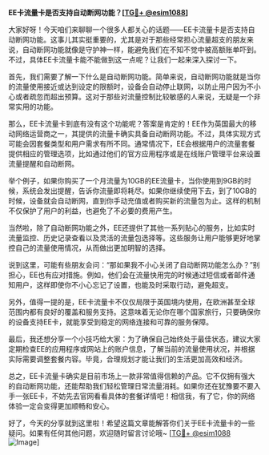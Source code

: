**EE卡流量卡是否支持自动断网功能？[[TG💪+ @esim1088](https://t.me/s/esim1088)]**

大家好呀！今天咱们来聊聊一个很多人都关心的话题——EE卡流量卡是否支持自动断网功能。这事儿其实挺重要的，尤其是对于那些经常担心流量超支的朋友来说，自动断网功能就像是守护神一样，能避免我们在不知不觉中被高额账单吓到。不过，具体EE卡流量卡能不能做到这一点呢？让我们一起来深入探讨一下。

首先，我们需要了解一下什么是自动断网功能。简单来说，自动断网功能就是当你的流量使用接近或达到设定的限额时，设备会自动停止联网，以防止用户因为不小心或者疏忽而超出预算。这对于那些对流量控制比较敏感的人来说，无疑是一个非常实用的功能。

那么，EE卡流量卡到底有没有这个功能呢？答案是肯定的！EE作为英国最大的移动网络运营商之一，其提供的流量卡确实具备自动断网功能。不过，具体实现方式可能会因套餐类型和用户需求有所不同。通常情况下，EE会根据用户的流量套餐提供相应的管理选项，比如通过他们的官方应用程序或是在线账户管理平台来设置流量提醒和自动断网。

举个例子，如果你购买了一个月流量为10GB的EE流量卡，当你使用到9GB的时候，系统会发出提醒，告诉你流量即将耗尽。如果你继续使用下去，到了10GB的时候，设备就会自动断网，直到你手动充值或者购买新的流量包为止。这样的机制不仅保护了用户的利益，也避免了不必要的费用产生。

当然啦，除了自动断网功能之外，EE还提供了其他一系列贴心的服务，比如实时流量监控、历史记录查看以及灵活的流量包选择等。这些服务让用户能够更好地掌控自己的流量使用情况，从而做出更加明智的选择。

说到这里，可能有些朋友会问：“那如果我不小心关闭了自动断网功能怎么办？”别担心，EE也有应对措施。例如，他们会在流量快用完的时候通过短信或者邮件通知用户，这样即使你不小心忘记了设置，也能及时采取行动，避免超支。

另外，值得一提的是，EE卡流量卡不仅仅局限于英国境内使用，在欧洲甚至全球范围内都有良好的覆盖和服务支持。这意味着无论你在哪个国家旅行，只要确保你的设备支持EE卡，就能享受到稳定的网络连接和可靠的服务保障。

最后，我还想分享一个小技巧给大家：为了确保自己始终处于最佳状态，建议大家定期检查EE的应用程序或网站上的账户信息，了解当前的流量使用状况，并根据实际需要调整套餐内容。毕竟，合理规划才能让我们的生活更加高效和经济。

总之，EE卡流量卡确实是目前市场上一款非常值得信赖的产品。它不仅拥有强大的自动断网功能，还能帮助我们轻松管理日常流量消耗。如果你还在犹豫要不要入手一张EE卡，不妨先去官网看看具体的套餐详情吧！相信我，有了它，你的网络体验一定会变得更加顺畅和安心。

好了，今天的分享就到这里啦！希望这篇文章能解答你们关于EE卡流量卡的一些疑问。如果有任何其他问题，欢迎随时留言讨论哦~ [[TG💪+ @esim1088](https://t.me/s/esim1088) ![Image](https://i.postimg.cc/4NQfJmqS/Snipaste-2025-05-13-00-14-12.png)]